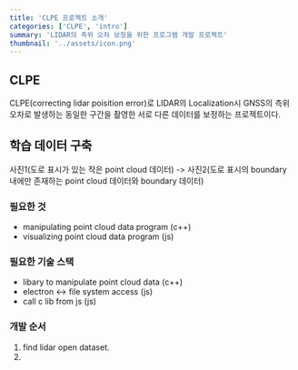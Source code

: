 ```yaml
---
title: 'CLPE 프로젝트 소개'
categories: ['CLPE', 'intro']
summary: 'LIDAR의 측위 오차 보정을 위한 프로그램 개발 프로젝트'
thumbnail: '../assets/icon.png'
---
```


## CLPE
CLPE(correcting lidar poisition error)로 LIDAR의 Localization시 GNSS의 측위 오차로 발생하는 동일한 구간을 촬영한 서로 다른 데이터를 보정하는 프로젝트이다.

## 학습 데이터 구축

사진1(도로 표시가 있는 작은 point cloud 데이터) -> 사진2(도로 표시의 boundary 내에만 존재하는 point cloud 데이터와 boundary 데이터)

### 필요한 것
* manipulating point cloud data program (c++)
* visualizing point cloud data program (js)

### 필요한 기술 스택
* libary to manipulate point cloud data (c++)
* electron <-> file system access (js)
* call c lib from js (js)

### 개발 순서
1. find lidar open dataset.
2. 
